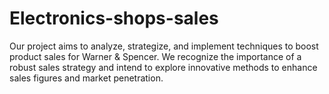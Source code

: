# Electronics-shops-sales
Our project aims to analyze, strategize, and implement techniques to boost product sales for Warner &amp; Spencer. We recognize the importance of a robust sales strategy and intend to explore innovative methods to enhance sales figures and market penetration.
